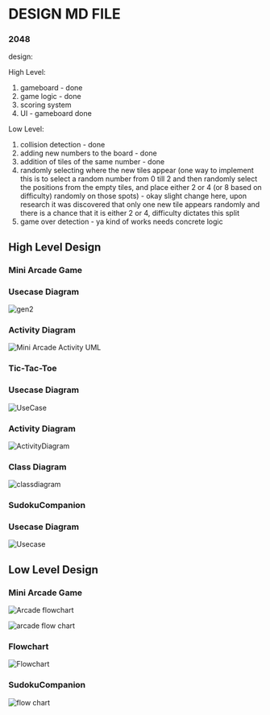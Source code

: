 # DESIGN MD FILE

### 2048
design:

High Level:
1) gameboard - done
2) game logic - done
3) scoring system
4) UI - gameboard done

Low Level:
1) collision detection - done
2) adding new numbers to the board - done
3) addition of tiles of the same number - done
4) randomly selecting where the new tiles appear (one way to implement this is to select a random number from 0 till 2 and then randomly select the positions from the empty tiles, and place either 2 or 4 (or 8 based on difficulty)  randomly on those spots) - okay slight change here, upon research it was discovered that only one new tile appears randomly and there is a chance that it is either 2 or 4, difficulty dictates this split
5) game over detection - ya kind of works needs concrete logic

## High Level Design

### Mini Arcade Game
### Usecase Diagram
![gen2](https://user-images.githubusercontent.com/80380749/130321212-4e6acd37-cab3-46dd-9f7a-2bb48f645955.jpg)

### Activity Diagram
![Mini Arcade Activity UML](https://user-images.githubusercontent.com/80352730/130353126-3a59b4cb-7dc5-47ad-a047-79c7ebbe56f9.png)


### Tic-Tac-Toe
### Usecase Diagram
![UseCase](https://user-images.githubusercontent.com/66193894/130224628-59df5222-5c62-4bf4-9e64-b2c190b3cb96.png)

### Activity Diagram
![ActivityDiagram](https://user-images.githubusercontent.com/66193894/130256678-15037fb4-0fbd-49c7-ab79-75bc213cf870.png)

### Class Diagram
![classdiagram](https://user-images.githubusercontent.com/80813102/130295145-c7d964d0-6ede-4646-bc94-ac79d09e312c.png)

### SudokuCompanion
### Usecase Diagram
![Usecase](https://user-images.githubusercontent.com/81627731/130348770-1c30567b-04fc-4bd0-8e32-01d09f08f171.png)




## Low Level Design
### Mini Arcade Game
![Arcade flowchart](https://user-images.githubusercontent.com/80352730/130350774-0b02545f-4cdf-4e59-b11c-72f12a077c10.png)

![arcade flow chart](https://user-images.githubusercontent.com/81627731/130354557-2baaedaa-b46f-4b2a-a296-b403289f8840.png)


### Flowchart
![Flowchart](https://user-images.githubusercontent.com/80392588/130255510-3240d7fc-7770-42f2-8274-bdd6b534d432.png)

### SudokuCompanion
![flow chart](https://user-images.githubusercontent.com/81627731/130350850-e825f6bb-d5cb-4376-abb7-96f1f03769c9.png)

